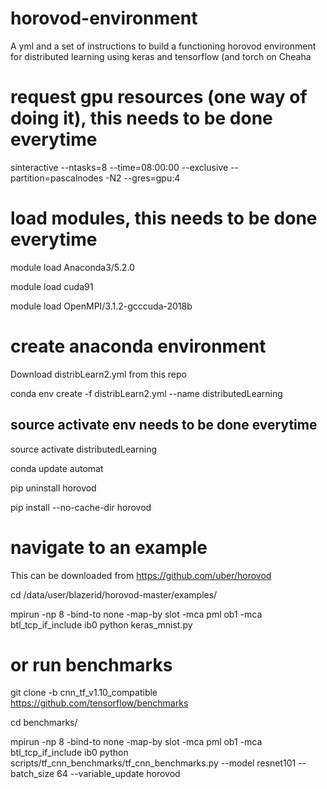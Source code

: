 # horovod-environment

A yml and a set of instructions to build a functioning horovod environment for distributed learning using keras and tensorflow (and torch on Cheaha

# request gpu resources (one way of doing it), this needs to be done everytime

sinteractive --ntasks=8 --time=08:00:00 --exclusive --partition=pascalnodes -N2 --gres=gpu:4

# load modules, this needs to be done everytime
module load Anaconda3/5.2.0

module load cuda91

module load OpenMPI/3.1.2-gcccuda-2018b

# create anaconda environment
Download distribLearn2.yml from this repo

conda env create -f distribLearn2.yml --name distributedLearning

## source activate env needs to be done everytime
source activate distributedLearning


conda update automat

pip uninstall horovod

pip install --no-cache-dir horovod

# navigate to an example
This can be downloaded from https://github.com/uber/horovod

cd /data/user/blazerid/horovod-master/examples/

mpirun -np 8 -bind-to none -map-by slot -mca pml ob1 -mca btl_tcp_if_include ib0 python keras_mnist.py

# or run benchmarks

git clone -b cnn_tf_v1.10_compatible https://github.com/tensorflow/benchmarks

cd benchmarks/

mpirun -np 8 -bind-to none -map-by slot -mca pml ob1 -mca btl_tcp_if_include ib0 python scripts/tf_cnn_benchmarks/tf_cnn_benchmarks.py --model resnet101 --batch_size 64 --variable_update horovod
